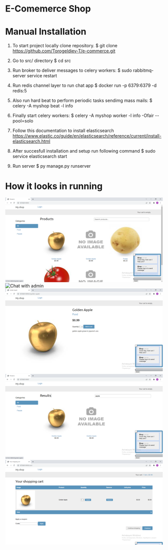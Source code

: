 # E-Comemerce Shop

# Manual Installation 

1. To start project locally clone repository.
$ git clone <https://github.com/Torogeldiev-T/e-commerce.git> 

2. Go to src/ directory
$ cd src

3. Run broker to deliver messages to celery workers:
$ sudo rabbitmq-server service restart

4. Run redis channel layer to run chat app
$ docker run -p 6379:6379 -d redis:5

6. Also run hard beat to perform periodic tasks sendimg mass mails:
$ celery -A myshop beat -l info

7. Finally start celery workers:
$ celery -A myshop worker -l info -Ofair --pool=solo

8. Follow this documentation to install elasticsearch https://www.elastic.co/guide/en/elasticsearch/reference/current/install-elasticsearch.html
    

9. After succesfull installation and setup run following command 
$ sudo service elasticsearch start

10. Run server
$ py manage.py runserver

# How it looks in running

![Main page](src/media/view/ecommerce_main.png)
![Chat with admin](src/media/view/chat.png)
![Product](src/media/view/e-commerce_detail.png)
![Product search](src/media/view/e-commerce_search.png)
![Product in the cart](src/media/view/e-commerce_cart.png)

